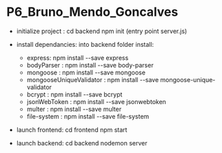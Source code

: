 # P6_Bruno_Mendo_Goncalves

- initialize project :
cd backend
npm init (entry point server.js)

- install dependancies:
into backend folder install:

    - express: npm install --save express
    - bodyParser : npm install --save body-parser
    - mongoose : npm install --save mongoose
    - mongooseUniqueValidator : npm install --save mongoose-unique-validator
    - bcrypt : npm install --save bcrypt
    - jsonWebToken : npm install --save jsonwebtoken
    - multer : npm install --save multer
    - file-system : npm install --save file-system

- launch frontend: 
    cd frontend
    npm start

- launch backend:
    cd backend
    nodemon server